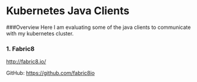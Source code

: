 # Kubernetes Java Clients

###Overview
Here I am evaluating some of the java clients to communicate with my kubernetes cluster.

### 1. Fabric8
http://fabric8.io/

GitHub: https://github.com/fabric8io 

